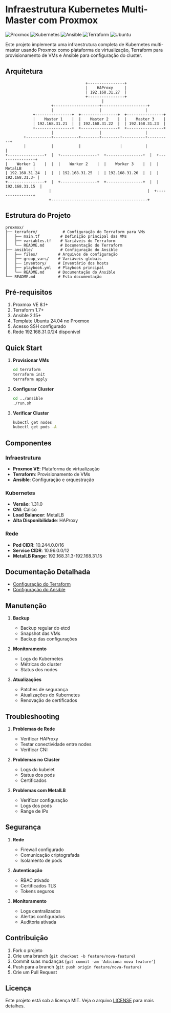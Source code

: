 # Infraestrutura Kubernetes Multi-Master com Proxmox

![Proxmox](https://img.shields.io/badge/Proxmox-E57000?style=for-the-badge&logo=proxmox&logoColor=white)
![Kubernetes](https://img.shields.io/badge/kubernetes-%23326ce5.svg?style=for-the-badge&logo=kubernetes&logoColor=white)
![Ansible](https://img.shields.io/badge/ansible-%231A1918.svg?style=for-the-badge&logo=ansible&logoColor=white)
![Terraform](https://img.shields.io/badge/terraform-%235835CC.svg?style=for-the-badge&logo=terraform&logoColor=white)
![Ubuntu](https://img.shields.io/badge/Ubuntu-E95420?style=for-the-badge&logo=ubuntu&logoColor=white)

Este projeto implementa uma infraestrutura completa de Kubernetes multi-master usando Proxmox como plataforma de virtualização, Terraform para provisionamento de VMs e Ansible para configuração do cluster.

## Arquitetura

```
                                   +----------------+
                                   |    HAProxy     |
                                   | 192.168.31.27  |
                                   +----------------+
                                          |
                    +--------------------+--------------------+
                    |                    |                   |
            +----------------+  +----------------+  +----------------+
            |    Master 1    |  |    Master 2    |  |    Master 3    |
            | 192.168.31.21  |  | 192.168.31.22  |  | 192.168.31.23  |
            +----------------+  +----------------+  +----------------+
                    |                    |                   |
        +-----------+-----------+--------+--------+----------+----------+
        |           |           |                 |          |          |
+----------------+  |  +----------------+  +----------------+  |  +----------------+
|    Worker 1    |  |  |    Worker 2    |  |    Worker 3    |  |  |   MetalLB     |
| 192.168.31.24  |  |  | 192.168.31.25  |  | 192.168.31.26  |  |  | 192.168.31.3- |
+----------------+  |  +----------------+  +----------------+  |  | 192.168.31.15  |
                   |                                          |  +----------------+
                   +------------------------------------------+
```

## Estrutura do Projeto

```
proxmox/
├── terraform/           # Configuração do Terraform para VMs
│   ├── main.tf         # Definição principal das VMs
│   ├── variables.tf    # Variáveis do Terraform
│   └── README.md       # Documentação do Terraform
├── ansible/            # Configuração do Ansible
│   ├── files/         # Arquivos de configuração
│   ├── group_vars/    # Variáveis globais
│   ├── inventory/     # Inventário dos hosts
│   ├── playbook.yml   # Playbook principal
│   └── README.md      # Documentação do Ansible
└── README.md          # Esta documentação
```

## Pré-requisitos

1. Proxmox VE 8.1+
2. Terraform 1.7+
3. Ansible 2.15+
4. Template Ubuntu 24.04 no Proxmox
5. Acesso SSH configurado
6. Rede 192.168.31.0/24 disponível

## Quick Start

1. **Provisionar VMs**
   ```bash
   cd terraform
   terraform init
   terraform apply
   ```

2. **Configurar Cluster**
   ```bash
   cd ../ansible
   ./run.sh
   ```

3. **Verificar Cluster**
   ```bash
   kubectl get nodes
   kubectl get pods -A
   ```

## Componentes

### Infraestrutura
- **Proxmox VE**: Plataforma de virtualização
- **Terraform**: Provisionamento de VMs
- **Ansible**: Configuração e orquestração

### Kubernetes
- **Versão**: 1.31.0
- **CNI**: Calico
- **Load Balancer**: MetalLB
- **Alta Disponibilidade**: HAProxy

### Rede
- **Pod CIDR**: 10.244.0.0/16
- **Service CIDR**: 10.96.0.0/12
- **MetalLB Range**: 192.168.31.3-192.168.31.15

## Documentação Detalhada

- [Configuração do Terraform](terraform/README.md)
- [Configuração do Ansible](ansible/README.md)

## Manutenção

1. **Backup**
   - Backup regular do etcd
   - Snapshot das VMs
   - Backup das configurações

2. **Monitoramento**
   - Logs do Kubernetes
   - Métricas do cluster
   - Status dos nodes

3. **Atualizações**
   - Patches de segurança
   - Atualizações do Kubernetes
   - Renovação de certificados

## Troubleshooting

1. **Problemas de Rede**
   - Verificar HAProxy
   - Testar conectividade entre nodes
   - Verificar CNI

2. **Problemas no Cluster**
   - Logs do kubelet
   - Status dos pods
   - Certificados

3. **Problemas com MetalLB**
   - Verificar configuração
   - Logs dos pods
   - Range de IPs

## Segurança

1. **Rede**
   - Firewall configurado
   - Comunicação criptografada
   - Isolamento de pods

2. **Autenticação**
   - RBAC ativado
   - Certificados TLS
   - Tokens seguros

3. **Monitoramento**
   - Logs centralizados
   - Alertas configurados
   - Auditoria ativada

## Contribuição

1. Fork o projeto
2. Crie uma branch (`git checkout -b feature/nova-feature`)
3. Commit suas mudanças (`git commit -am 'Adiciona nova feature'`)
4. Push para a branch (`git push origin feature/nova-feature`)
5. Crie um Pull Request

## Licença

Este projeto está sob a licença MIT. Veja o arquivo [LICENSE](LICENSE) para mais detalhes.
